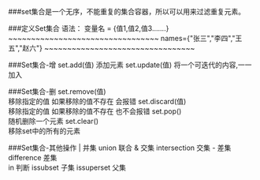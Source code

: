 ###set集合是一个无序，不能重复的集合容器，所以可以用来过滤重复元素。

###定义Set集合
        语法：
            变量名 = {值1,值2,值3.......} 
    ~~~~~~~~~~~~~~~~~~~~~~~~~~~~~~~~~
    names={"张三","李四","王五","赵六"}
    ~~~~~~~~~~~~~~~~~~~~~~~~~~~~~~~~~
                   
###Set集合-增
    set.add(值)
        添加元素
    set.update(值)
        将一个可迭代的内容,一一加入

###Set集合-删
    set.remove(值)              	 
        移除指定的值 如果移除的值不存在 会报错
    set.discard(值)	
        移除指定的值  如果移除的值不存在 也不会报错
    set.pop()    		
        随机删除一个元素
    set.clear()            	 
        移除set中的所有的元素
          
###Set集合-其他操作
      |		并集 union 	联合
      &		交集  intersection 交集
      -		差集 difference 差集  
      in 		判断
      issubset	子集
      issuperset	 父集
 
